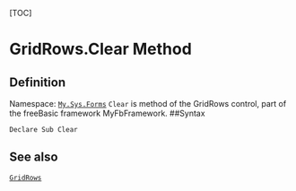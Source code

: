 [TOC]
# GridRows.Clear Method

## Definition
Namespace: [`My.Sys.Forms`](My.Sys.Forms.md)
`Clear` is method of the GridRows control, part of the freeBasic framework MyFbFramework.
##Syntax
```freeBasic
Declare Sub Clear
```

## See also
[`GridRows`](GridRows.md)
